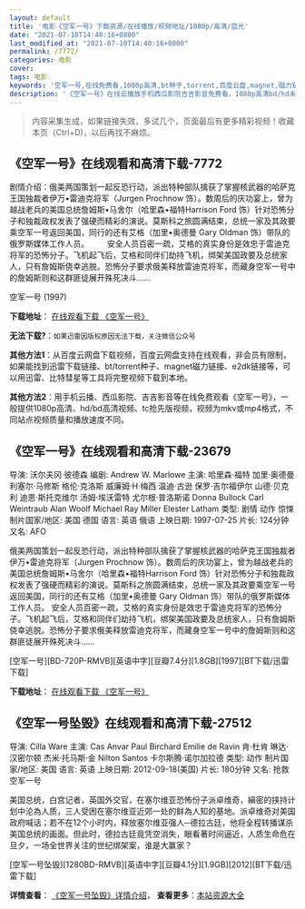 ```yaml
---
layout: default
title: '电影《空军一号》下载资源/在线播放/视频地址/1080p/高清/蓝光'
date: "2021-07-10T14:40:16+0800"
last_modified_at: "2021-07-10T14:40:16+0800"
permalink: /7772/
categories: 电影
cover:
tags: 电影
keywords: '空军一号,在线免费看,1080p高清,bt种子,torrent,百度云盘,magnet,磁力链,迅雷下载资源'
description: '《空军一号》在线云播放手机西瓜影院吉吉影音免费看，1080p高清bd/hd未删减完整版和tc抢先枪版，mkv/mp4格式，附带bt/torrent种子、magnet/磁力链、百度云盘、网盘资源迅雷下载链接'
---
```


>内容采集生成，如果链接失效，多试几个，页面最后有更多精彩视频！收藏本页（Ctrl+D)，以后再找不麻烦。


## 《空军一号》在线观看和高清下载-7772

剧情介绍：俄美两国策划一起反恐行动，派出特种部队擒获了掌握核武器的哈萨克王国独裁者伊万•雷迪克将军（Jurgen Prochnow 饰）。数周后的庆功宴上，曾为越战老兵的美国总统詹姆斯•马舍尔（哈里森•福特Harrison Ford 饰）针对恐怖分子和独裁政权发表了强硬而精彩的演说。莫斯科之旅圆满结束，总统一家及其政要乘空军一号返回美国，同行的还有艾格（加里•奥德曼 Gary Oldman 饰）带队的俄罗斯媒体工作人员。 　　安全人员百密一疏，艾格的真实身份是效忠于雷迪克将军的恐怖分子。飞机起飞后，艾格和同伴们劫持飞机，绑架美国政要及总统家人，只有詹姆斯侥幸逃脱。恐怖分子要求俄美释放雷迪克将军，而藏身空军一号中的詹姆斯则和这群匪徒展开殊死决斗……


空军一号 (1997)

**下载地址**： [在线观看下载 《空军一号》](https://www.btbtdy.me/btdy/dy12288.html) 


**无法下载?**：`如果迅雷因版权原因无法下载，关注微信公众号 `

**其他方法1**：从百度云网盘下载视频，百度云网盘支持在线观看，非会员有限制，如果能找到迅雷下载链接、bt/torrent种子、magnet磁力链接、e2dk链接等，可以用迅雷、比特彗星等工具将完整视频下载到本地。

**其他方法2**：用手机云播、西瓜影院、吉吉影音等在线免费观看《空军一号》，一般提供1080p高清、hd/bd高清视频、tc抢先版视频，视频为mkv或mp4格式，不同站点视频质量和播放速度不同。


## 《空军一号》在线观看和高清下载-23679

导演: 沃尔夫冈·彼德森 编剧: Andrew W. Marlowe 主演: 哈里森·福特 加里·奥德曼 利塞尔·马修斯 格伦·克洛斯 威廉姆·H·梅西 温迪·古逊 保罗·吉尔福伊尔 山德·贝克利 迪恩·斯托克维尔 汤姆·埃沃雷特 尤尔根·普洛斯诺 Donna Bullock Carl Weintraub Alan Woolf Michael Ray Miller Elester Latham 类型: 剧情 动作 惊悚 制片国家/地区: 美国 德国 语言: 英语 俄语 上映日期: 1997-07-25 片长: 124分钟 又名: AFO

俄美两国策划一起反恐行动，派出特种部队擒获了掌握核武器的哈萨克王国独裁者伊万•雷迪克将军（Jurgen Prochnow 饰）。数周后的庆功宴上，曾为越战老兵的美国总统詹姆斯•马舍尔（哈里森•福特Harrison Ford 饰）针对恐怖分子和独裁政权发表了强硬而精彩的演说。莫斯科之旅圆满结束，总统一家及其政要乘空军一号返回美国，同行的还有艾格（加里•奥德曼 Gary Oldman 饰）带队的俄罗斯媒体工作人员。 安全人员百密一疏，艾格的真实身份是效忠于雷迪克将军的恐怖分子。飞机起飞后，艾格和同伴们劫持飞机，绑架美国政要及总统家人，只有詹姆斯侥幸逃脱。恐怖分子要求俄美释放雷迪克将军，而藏身空军一号中的詹姆斯则和这群匪徒展开殊死决斗……


[空军一号][BD-720P-RMVB][英语中字][豆瓣7.4分][1.8GB][1997][BT下载/迅雷下载]

**下载地址**： [在线观看下载 《空军一号》](https://www.btdx8.com/torrent/air_force_one_1997.html) 


## 《空军一号坠毁》在线观看和高清下载-27512

导演: Cilla Ware 主演: Cas Anvar Paul Birchard Emilie de Ravin 肯·杜肯 琳达·汉密尔顿 杰米·托马斯·金 Nilton Santos 卡尔斯腾·诺尔加拉德 类型: 动作 制片国家/地区: 美国 语言: 英语 上映日期: 2012-09-18(美国) 片长: 180分钟 又名: 抢救空军一号

美国总统，白宫记者，英国外交官，在塞尔维亚恐怖份子派卓维奇，縝密的挟持计划中沦為人质，三人受困在塞尔维亚近郊一处的鲜為人知的基地。派卓维奇对美国政府喊话；若不在12个小时内，释放塞尔维亚强人─德拉古廷，他将全程转播谋杀美国总统的画面。但此时，德拉古廷竟凭空消失，眼看著时间逼近，人质生命危在旦夕，一场全世界关注的世纪绑架案，谁是大赢家？


[空军一号坠毁][1280BD-RMVB][英语中字][豆瓣4.1分][1.9GB][2012][BT下载/迅雷下载]

**详情查看**： [《空军一号坠毁》详情介绍](/movie/27512/)， **查看更多**：[本站资源大全](/movie/t/all/)

